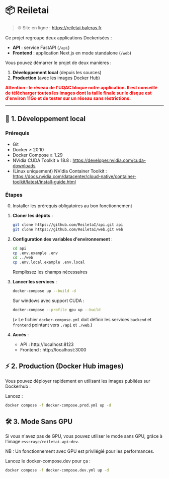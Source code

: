 # 📦 Reiletai
> 🌐 Site en ligne : https://reiletai.baleras.fr

Ce projet regroupe deux applications Dockerisées :

- **API** : service FastAPI (`/api`)
- **Frontend** : application Next.js en mode standalone (`/web`)

Vous pouvez démarrer le projet de deux manières :

1. **Développement local** (depuis les sources)
2. **Production** (avec les images Docker Hub)

<b><span style="color:red;">Attention : le réseau de l'UQAC bloque notre application. Il est conseillé de télécharger toutes les images dont la taille finale sur le disque est d'environ 11Go et de tester sur un réseau sans réstrictions.</span></b>

---

## 🚀 1. Développement local

### Prérequis

- Git
- Docker ≥ 20.10
- Docker Compose ≥ 1.29
- NVidia CUDA Toolkit ≥ 18.8 : https://developer.nvidia.com/cuda-downloads
- (Linux uniquement) NVidia Container Toolkit : https://docs.nvidia.com/datacenter/cloud-native/container-toolkit/latest/install-guide.html

### Étapes

0. Installer les prérequis obligatoires au bon fonctionnement

1. **Cloner les dépôts** :  
   ```bash
   git clone https://github.com/ReiletaI/api.git api
   git clone https://github.com/ReiletaI/web.git web
   ```
2. **Configuration des variables d'environnement** :  
   ```bash
   cd api
   cp .env.example .env
   cd ../web
   cp .env.local.example .env.local
   ```
   Remplissez les champs nécessaires

3. **Lancer les services** :  
   ```bash
   docker-compose up --build -d
   ```
   Sur windows avec support CUDA :
   ```bash
   docker-compose --profile gpu up --build
   ```
   (> Le fichier `docker-compose.yml` doit définir les services `backend` et `frontend` pointant vers `./api` et `./web`.)

5. **Accès** :  
   - API : http://localhost:8123  
   - Frontend : http://localhost:3000


## ⚡️ 2. Production (Docker Hub images)

Vous pouvez déployer rapidement en utilisant les images publiées sur Dockerhub :

Lancez :
```bash
docker compose -f docker-compose.prod.yml up -d
```

## 🛠️ 3. Mode Sans GPU

Si vous n'avez pas de GPU, vous pouvez utiliser le mode sans GPU, grâce à l'image `esscraye/reiletai-api:dev`.

NB : Un fonctionnement avec GPU est privilégié pour les performances.

Lancez le docker-compose.dev pour ça :
```bash
docker compose -f docker-compose.dev.yml up -d
```
